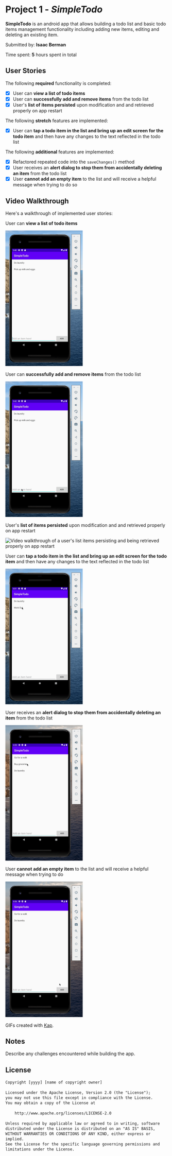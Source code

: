 # Project 1 - _SimpleTodo_

**SimpleTodo** is an android app that allows building a todo list and basic todo items management functionality including adding new items, editing and deleting an existing item.

Submitted by: **Isaac Berman**

Time spent: **5** hours spent in total

## User Stories

The following **required** functionality is completed:

- [x] User can **view a list of todo items**
- [x] User can **successfully add and remove items** from the todo list
- [x] User's **list of items persisted** upon modification and and retrieved properly on app restart

The following **stretch** features are implemented:

- [x] User can **tap a todo item in the list and bring up an edit screen for the todo item** and then have any changes to the text reflected in the todo list

The following **additional** features are implemented:

- [X] Refactored repeated code into the `saveChanges()` method
- [X] User receives an **alert dialog to stop them from accidentally deleting an item** from the todo list
- [X] User **cannot add an empty item** to the list and will receive a helpful message when trying to do so

## Video Walkthrough

Here's a walkthrough of implemented user stories:

User can **view a list of todo items**

<img src='./view_list.gif' title='User can view a list of todo items' width='240px' alt='Video walkthrough of a user viewing a list of todo items' />

User can **successfully add and remove items** from the todo list

<img src='./add_and_remove.gif' title='User can successfully add and remove items from the todo list' width='240px' alt='Video walkthrough of a user adding and removing items from the todo list' />

User's **list of items persisted** upon modification and and retrieved properly on app restart

<img src='./items_persist.gif' title="User's list of items persisted upon modification and retrieved properly on app restart" width='240px' alt="Video walkthrough of a user's list items persisting and being retrieved properly on app restart" />

User can **tap a todo item in the list and bring up an edit screen for the todo item** and then have any changes to the text reflected in the todo list

<img src='./edit_text.gif' title="User can tap a todo item in the list and bring up an edit screen for the todo item and then have any changes to the text reflected in the todo list" width='240px' alt="Video walkthrough of a user editing an item through the edit page" />

User receives an **alert dialog to stop them from accidentally deleting an item** from the todo list

<img src='./alert_dialog.gif' title="User receives an alert dialog to stop them from accidentally deleting an item from the todo list" width='240px' alt="Video walkthrough of a user receiving an alert dialog stopping them from accidentally deleting an item" />

User **cannot add an empty item** to the list and will receive a helpful message when trying to do

<img src='./helpful_message.gif' title="User cannot add an empty item to the list and will receive a helpful message when trying to do" width='240px' alt="Video walkthrough of a user receiving a helpful message when accidentally trying to add an empty item" />

GIFs created with [Kap](https://getkap.co/).

## Notes

Describe any challenges encountered while building the app.

## License

    Copyright [yyyy] [name of copyright owner]

    Licensed under the Apache License, Version 2.0 (the "License");
    you may not use this file except in compliance with the License.
    You may obtain a copy of the License at

        http://www.apache.org/licenses/LICENSE-2.0

    Unless required by applicable law or agreed to in writing, software
    distributed under the License is distributed on an "AS IS" BASIS,
    WITHOUT WARRANTIES OR CONDITIONS OF ANY KIND, either express or implied.
    See the License for the specific language governing permissions and
    limitations under the License.
